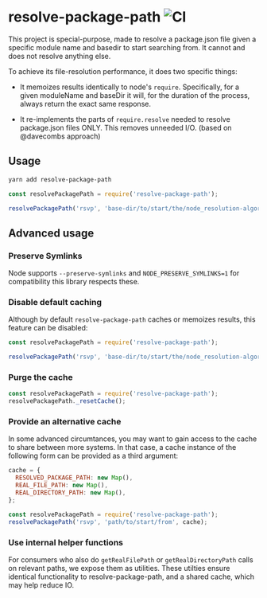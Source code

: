 # resolve-package-path ![CI](https://github.com/stefanpenner/resolve-package-path/workflows/CI/badge.svg)

This project is special-purpose, made to resolve a package.json file
given a specific module name and basedir to start searching from. It
cannot and does not resolve anything else.

To achieve its file-resolution performance, it does two specific things:

- It memoizes results identically to node's `require`. Specifically,
  for a given moduleName and baseDir it will, for the duration of the process,
  always return the exact same response.

- It re-implements the parts of `require.resolve` needed to resolve package.json
  files ONLY. This removes unneeded I/O. (based on @davecombs approach)

## Usage

```sh
yarn add resolve-package-path
```

```js
const resolvePackagePath = require('resolve-package-path');

resolvePackagePath('rsvp', 'base-dir/to/start/the/node_resolution-algorithm-from') => // /path/to/rsvp.json or null
```

## Advanced usage

### Preserve Symlinks

Node supports `--preserve-symlinks` and `NODE_PRESERVE_SYMLINKS=1` for compatibility this library respects these.

### Disable default caching

Although by default `resolve-package-path` caches or memoizes results, this feature can be disabled:

```js
const resolvePackagePath = require('resolve-package-path');

resolvePackagePath('rsvp', 'base-dir/to/start/the/node_resolution-algorithm-from', false) => // uncached result /path/to/rsvp.json or null
```

### Purge the cache

```js
const resolvePackagePath = require('resolve-package-path');
resolvePackagePath._resetCache();
```

### Provide an alternative cache

In some advanced circumtances, you may want to gain access to the cache to share between more systems.
In that case, a cache instance of the following form can be provided as a third argument:

```js
cache = {
  RESOLVED_PACKAGE_PATH: new Map(),
  REAL_FILE_PATH: new Map(),
  REAL_DIRECTORY_PATH: new Map(),
};

const resolvePackagePath = require('resolve-package-path');
resolvePackagePath('rsvp', 'path/to/start/from', cache);
```

### Use internal helper functions

For consumers who also do `getRealFilePath` or
`getRealDirectoryPath` calls on relevant paths, we expose them as utilities.
These utilties ensure identical functionality to resolve-package-path, and a
shared cache, which may help reduce IO.
